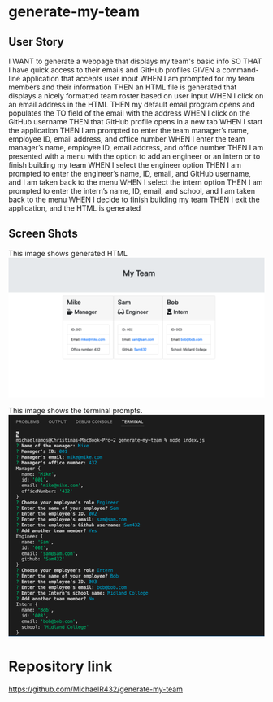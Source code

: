 # generate-my-team

## User Story

I WANT to generate a webpage that displays my team's basic info
SO THAT I have quick access to their emails and GitHub profiles
GIVEN a command-line application that accepts user input
WHEN I am prompted for my team members and their information
THEN an HTML file is generated that displays a nicely formatted team roster based on user 
input 
WHEN I click on an email address in the HTML
THEN my default email program opens and populates the TO field of the email with the address
WHEN I click on the GitHub username
THEN that GitHub profile opens in a new tab
WHEN I start the application
THEN I am prompted to enter the team manager’s name, employee ID, email address, and office 
number
WHEN I enter the team manager’s name, employee ID, email address, and office number
THEN I am presented with a menu with the option to add an engineer or an intern or to finish 
building my team
WHEN I select the engineer option
THEN I am prompted to enter the engineer’s name, ID, email, and GitHub username, and I am 
taken back to the menu
WHEN I select the intern option
THEN I am prompted to enter the intern’s name, ID, email, and school, and I am taken back to 
the menu
WHEN I decide to finish building my team
THEN I exit the application, and the HTML is generated

## Screen Shots

This image shows generated HTML
![screenshot1](images/SS1.png)

This image shows the terminal prompts.
![screenshot2](images/SS2.png)

# Repository link

 https://github.com/MichaelR432/generate-my-team
